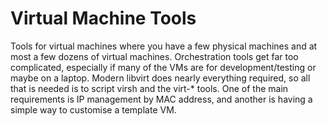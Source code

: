 # Virtual Machine Tools

Tools for virtual machines where you have a few physical machines and at most a few dozens of 
virtual machines. Orchestration tools get far too complicated, especially if many of
the VMs are for development/testing or maybe on a laptop. Modern libvirt does nearly everything required, so all 
that is needed is to script virsh and the virt-* tools. One of the main requirements is IP management by MAC address,
and another is having a simple way to customise a template VM.
